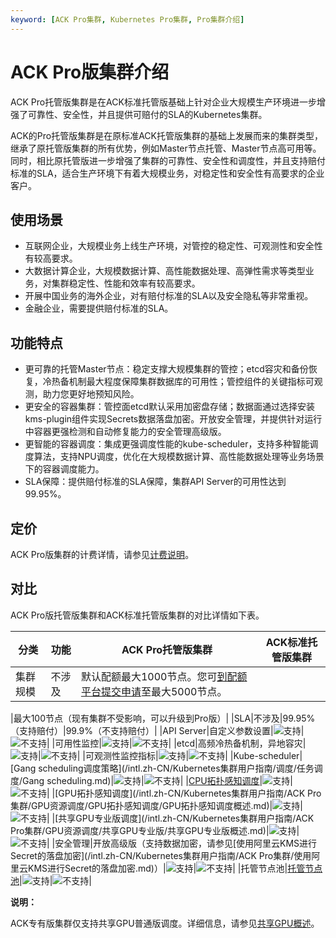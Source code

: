 ```yaml
---
keyword: [ACK Pro集群, Kubernetes Pro集群, Pro集群介绍]
---
```


# ACK Pro版集群介绍

ACK Pro托管版集群是在ACK标准托管版基础上针对企业大规模生产环境进一步增强了可靠性、安全性，并且提供可赔付的SLA的Kubernetes集群。

ACK的Pro托管版集群是在原标准ACK托管版集群的基础上发展而来的集群类型，继承了原托管版集群的所有优势，例如Master节点托管、Master节点高可用等。同时，相比原托管版进一步增强了集群的可靠性、安全性和调度性，并且支持赔付标准的SLA，适合生产环境下有着大规模业务，对稳定性和安全性有高要求的企业客户。

## 使用场景

-   互联网企业，大规模业务上线生产环境，对管控的稳定性、可观测性和安全性有较高要求。
-   大数据计算企业，大规模数据计算、高性能数据处理、高弹性需求等类型业务，对集群稳定性、性能和效率有较高要求。
-   开展中国业务的海外企业，对有赔付标准的SLA以及安全隐私等非常重视。
-   金融企业，需要提供赔付标准的SLA。

## 功能特点

-   更可靠的托管Master节点：稳定支撑大规模集群的管控；etcd容灾和备份恢复，冷热备机制最大程度保障集群数据库的可用性；管控组件的关键指标可观测，助力您更好地预知风险。
-   更安全的容器集群：管控面etcd默认采用加密盘存储；数据面通过选择安装kms-plugin组件实现Secrets数据落盘加密。开放安全管理，并提供针对运行中容器更强检测和自动修复能力的安全管理高级版。
-   更智能的容器调度：集成更强调度性能的kube-scheduler，支持多种智能调度算法，支持NPU调度，优化在大规模数据计算、高性能数据处理等业务场景下的容器调度能力。
-   SLA保障：提供赔付标准的SLA保障，集群API Server的可用性达到99.95%。

## 定价

ACK Pro版集群的计费详情，请参见[计费说明](/intl.zh-CN/产品计费/计费说明.md)。

## 对比

ACK Pro版托管版集群和ACK标准托管版集群的对比详情如下表。

|分类|功能|ACK Pro托管版集群|ACK标准托管版集群|
|--|--|------------|----------|
|集群规模|不涉及|默认配额最大1000节点。您可[到配额平台提交申请](https://quotas.console.aliyun.com/products/csk/quotas)至最大5000节点。

|最大100节点（现有集群不受影响，可以升级到Pro版）|
|SLA|不涉及|99.95%（支持赔付）|99.9%（不支持赔付）|
|API Server|自定义参数设置|![支持](https://static-aliyun-doc.oss-accelerate.aliyuncs.com/assets/img/zh-CN/9668261161/p232205.png)|![不支持](https://static-aliyun-doc.oss-accelerate.aliyuncs.com/assets/img/zh-CN/8180361161/p232208.png)|
|可用性监控|![支持](https://static-aliyun-doc.oss-accelerate.aliyuncs.com/assets/img/zh-CN/9668261161/p232205.png)|![不支持](https://static-aliyun-doc.oss-accelerate.aliyuncs.com/assets/img/zh-CN/8180361161/p232208.png)|
|etcd|高频冷热备机制，异地容灾|![支持](https://static-aliyun-doc.oss-accelerate.aliyuncs.com/assets/img/zh-CN/9668261161/p232205.png)|![不支持](https://static-aliyun-doc.oss-accelerate.aliyuncs.com/assets/img/zh-CN/8180361161/p232208.png)|
|可观测性监控指标|![支持](https://static-aliyun-doc.oss-accelerate.aliyuncs.com/assets/img/zh-CN/9668261161/p232205.png)|![不支持](https://static-aliyun-doc.oss-accelerate.aliyuncs.com/assets/img/zh-CN/8180361161/p232208.png)|
|Kube-scheduler|[Gang scheduling调度策略](/intl.zh-CN/Kubernetes集群用户指南/调度/任务调度/Gang scheduling.md)|![支持](https://static-aliyun-doc.oss-accelerate.aliyuncs.com/assets/img/zh-CN/9668261161/p232205.png)|![不支持](https://static-aliyun-doc.oss-accelerate.aliyuncs.com/assets/img/zh-CN/8180361161/p232208.png)|
|[CPU拓扑感知调度](/intl.zh-CN/Kubernetes集群用户指南/调度/CPU拓扑感知调度/CPU拓扑感知调度.md)|![支持](https://static-aliyun-doc.oss-accelerate.aliyuncs.com/assets/img/zh-CN/9668261161/p232205.png)|![不支持](https://static-aliyun-doc.oss-accelerate.aliyuncs.com/assets/img/zh-CN/8180361161/p232208.png)|
|[GPU拓扑感知调度](/intl.zh-CN/Kubernetes集群用户指南/ACK Pro集群/GPU资源调度/GPU拓扑感知调度/GPU拓扑感知调度概述.md)|![支持](https://static-aliyun-doc.oss-accelerate.aliyuncs.com/assets/img/zh-CN/9668261161/p232205.png)|![不支持](https://static-aliyun-doc.oss-accelerate.aliyuncs.com/assets/img/zh-CN/8180361161/p232208.png)|
|[共享GPU专业版调度](/intl.zh-CN/Kubernetes集群用户指南/ACK Pro集群/GPU资源调度/共享GPU专业版/共享GPU专业版概述.md)|![支持](https://static-aliyun-doc.oss-accelerate.aliyuncs.com/assets/img/zh-CN/9668261161/p232205.png)|![不支持](https://static-aliyun-doc.oss-accelerate.aliyuncs.com/assets/img/zh-CN/8180361161/p232208.png)|
|安全管理|开放高级版（支持数据加密，请参见[使用阿里云KMS进行Secret的落盘加密](/intl.zh-CN/Kubernetes集群用户指南/ACK Pro集群/使用阿里云KMS进行Secret的落盘加密.md)）|![支持](https://static-aliyun-doc.oss-accelerate.aliyuncs.com/assets/img/zh-CN/9668261161/p232205.png)|![不支持](https://static-aliyun-doc.oss-accelerate.aliyuncs.com/assets/img/zh-CN/8180361161/p232208.png)|
|托管节点池|[托管节点池]()|![支持](https://static-aliyun-doc.oss-accelerate.aliyuncs.com/assets/img/zh-CN/9668261161/p232205.png)|![不支持](https://static-aliyun-doc.oss-accelerate.aliyuncs.com/assets/img/zh-CN/8180361161/p232208.png)|

**说明：**

ACK专有版集群仅支持共享GPU普通版调度。详细信息，请参见[共享GPU概述](/intl.zh-CN/Kubernetes集群用户指南/GPU/NPU/GPU调度/共享GPU调度/共享GPU概述.md)。

